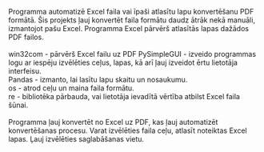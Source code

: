 Programma automatizē Excel faila vai īpaši atlasītu lapu konvertēšanu PDF formātā. Šis projekts ļauj konvertēt faila formātu daudz ātrāk nekā manuāli, izmantojot pašu Excel. Programma Excel pārvērš atlasītās lapas dažādos PDF failos.
</br>
</br>win32com - pārvērš Excel failu uz PDF
PySimpleGUI - izveido programmas logu ar iespēju izvēlēties ceļus, lapas, kā arī ļauj izveidot ērtu lietotāja interfeisu.</br>
Pandas - izmanto, lai lasītu lapu skaitu un nosaukumu.</br>
os - atrod ceļu un maina faila formātu.</br>
re - bibliotēka pārbauda, ​​vai lietotāja ievadītā vērtība atbilst Excel faila šūnai.
</br>
</br>Programma ļauj konvertēt no Excel uz PDF, kas ļauj automatizēt konvertēšanas procesu. Varat izvēlēties faila ceļu, atlasīt noteiktas Excel lapas. Ļauj izvēlēties saglabāšanas vietu.
